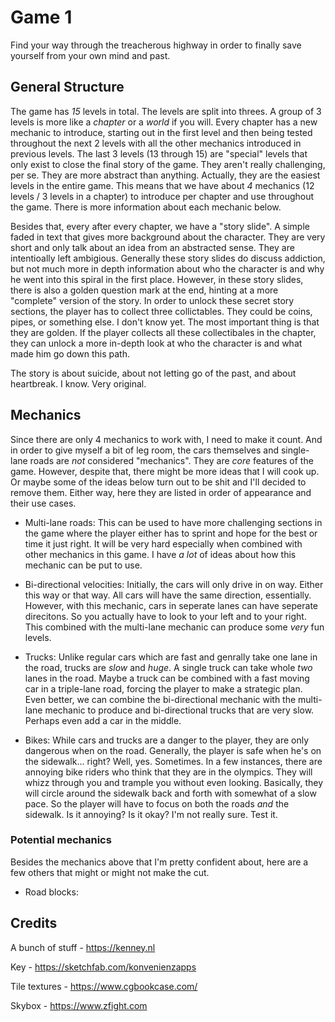 # Game 1

Find your way through the treacherous highway in order to finally save yourself from your own mind and past.

## General Structure 

The game has _15_ levels in total. The levels are split into threes. A group of 3 levels is more like a _chapter_ or a _world_ if you will. Every chapter has a new mechanic to introduce, starting out in the first level and then being tested throughout the next 2 levels with all the other mechanics introduced in previous levels. The last 3 levels (13 through 15) are "special" levels that only exist to close the final story of the game. They aren't really challenging, per se. They are more abstract than anything. Actually, they are the easiest levels in the entire game. This means that we have about _4_ mechanics (12 levels / 3 levels in a chapter) to introduce per chapter and use throughout the game. There is more information about each mechanic below. 

Besides that, every after every chapter, we have a "story slide". A simple faded in text that gives more background about the character. They are very short and only talk about an idea from an abstracted sense. They are intentioally left ambigious. Generally these story slides do discuss addiction, but not much more in depth information about who the character is and why he went into this spiral in the first place. However, in these story slides, there is also a golden question mark at the end, hinting at a more "complete" version of the story. In order to unlock these secret story sections, the player has to collect three collictables. They could be coins, pipes, or something else. I don't know yet. The most important thing is that they are golden. If the player collects all these collectibales in the chapter, they can unlock a more in-depth look at who the character is and what made him go down this path. 

The story is about suicide, about not letting go of the past, and about heartbreak. I know. Very original.

## Mechanics

Since there are only 4 mechanics to work with, I need to make it count. And in order to give myself a bit of leg room, the cars themselves and single-lane roads are _not_ considered "mechanics". They are _core_ features of the game. However, despite that, there might be more ideas that I will cook up. Or maybe some of the ideas below turn out to be shit and I'll decided to remove them. Either way, here they are listed in order of appearance and their use cases. 

- Multi-lane roads: This can be used to have more challenging sections in the game where the player either has to sprint and hope for the best or time it just right. It will be very hard especially when combined with other mechanics in this game. I have _a lot_ of ideas about how this mechanic can be put to use. 

- Bi-directional velocities: Initially, the cars will only drive in on way. Either this way or that way. All cars will have the same direction, essentially. However, with this mechanic, cars in seperate lanes can have seperate direcitons. So you actually have to look to your left and to your right. This combined with the multi-lane mechanic can produce some _very_ fun levels.

- Trucks: Unlike regular cars which are fast and genrally take one lane in the road, trucks are _slow_ and _huge_. A single truck can take whole _two_ lanes in the road. Maybe a truck can be combined with a fast moving car in a triple-lane road, forcing the player to make a strategic plan. Even better, we can combine the bi-directional mechanic with the multi-lane mechanic to produce and bi-directional trucks that are very slow. Perhaps even add a car in the middle. 

- Bikes: While cars and trucks are a danger to the player, they are only dangerous when on the road. Generally, the player is safe when he's on the sidewalk... right? Well, yes. Sometimes. In a few instances, there are annoying bike riders who think that they are in the olympics. They will whizz through you and trample you without even looking. Basically, they will circle around the sidewalk back and forth with somewhat of a slow pace. So the player will have to focus on both the roads _and_ the sidewalk. Is it annoying? Is it okay? I'm not really sure. Test it.

### Potential mechanics 

Besides the mechanics above that I'm pretty confident about, here are a few others that might or might not make the cut. 

- Road blocks:

## Credits 

A bunch of stuff - https://kenney.nl 

Key - https://sketchfab.com/konvenienzapps

Tile textures - https://www.cgbookcase.com/

Skybox - https://www.zfight.com
